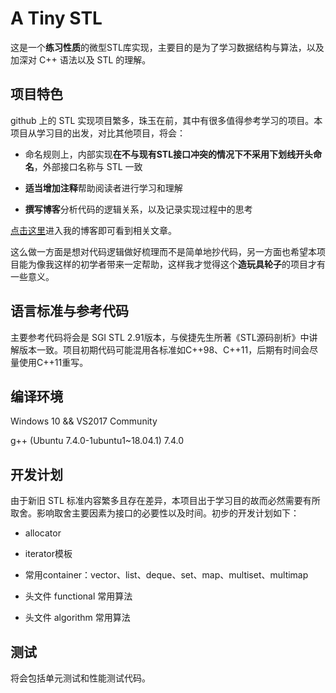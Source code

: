 # A Tiny STL

这是一个**练习性质**的微型STL库实现，主要目的是为了学习数据结构与算法，以及加深对 C++ 语法以及 STL 的理解。

## 项目特色

github 上的 STL 实现项目繁多，珠玉在前，其中有很多值得参考学习的项目。本项目从学习目的出发，对比其他项目，将会：

- 命名规则上，内部实现**在不与现有STL接口冲突的情况下不采用下划线开头命名**，外部接口名称与 STL 一致

- **适当增加注释**帮助阅读者进行学习和理解

- **撰写博客**分析代码的逻辑关系，以及记录实现过程中的思考

[点击这里](https://choubin.site/)进入我的博客即可看到相关文章。

这么做一方面是想对代码逻辑做好梳理而不是简单地抄代码，另一方面也希望本项目能为像我这样的初学者带来一定帮助，这样我才觉得这个**造玩具轮子**的项目才有一些意义。

## 语言标准与参考代码

主要参考代码将会是 SGI STL 2.91版本，与侯捷先生所著《STL源码剖析》中讲解版本一致。项目初期代码可能混用各标准如C++98、C++11，后期有时间会尽量使用C++11重写。

## 编译环境

Windows 10 && VS2017 Community

g++ (Ubuntu 7.4.0-1ubuntu1~18.04.1) 7.4.0

## 开发计划

由于新旧 STL 标准内容繁多且存在差异，本项目出于学习目的故而必然需要有所取舍。影响取舍主要因素为接口的必要性以及时间。初步的开发计划如下：

- allocator

- iterator模板

- 常用container：vector、list、deque、set、map、multiset、multimap

- 头文件 functional 常用算法

- 头文件 algorithm 常用算法

## 测试

将会包括单元测试和性能测试代码。
